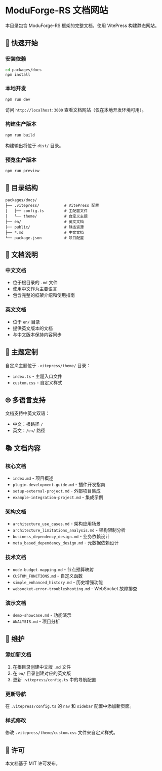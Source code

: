 # ModuForge-RS 文档网站

本目录包含 ModuForge-RS 框架的完整文档，使用 VitePress 构建静态网站。

## 🚀 快速开始

### 安装依赖

```bash
cd packages/docs
npm install
```

### 本地开发

```bash
npm run dev
```

访问 `http://localhost:3000` 查看文档网站（仅在本地开发环境可用）。

### 构建生产版本

```bash
npm run build
```

构建输出将位于 `dist/` 目录。

### 预览生产版本

```bash
npm run preview
```

## 📁 目录结构

```
packages/docs/
├── .vitepress/           # VitePress 配置
│   ├── config.ts         # 主配置文件
│   └── theme/            # 自定义主题
├── en/                   # 英文文档
├── public/               # 静态资源
├── *.md                  # 中文文档
└── package.json          # 项目配置
```

## 📝 文档说明

### 中文文档
- 位于根目录的 `.md` 文件
- 使用中文作为主要语言
- 包含完整的框架介绍和使用指南

### 英文文档
- 位于 `en/` 目录
- 提供英文版本的文档
- 与中文版本保持内容同步

## 🎨 主题定制

自定义主题位于 `.vitepress/theme/` 目录：
- `index.ts` - 主题入口文件
- `custom.css` - 自定义样式

## 🌐 多语言支持

文档支持中英文双语：
- 中文：根路径 `/`
- 英文：`/en/` 路径

## 📚 文档内容

### 核心文档
- `index.md` - 项目概述
- `plugin-development-guide.md` - 插件开发指南
- `setup-external-project.md` - 外部项目集成
- `example-integration-project.md` - 集成示例

### 架构文档
- `architecture_use_cases.md` - 架构应用场景
- `architecture_limitations_analysis.md` - 架构限制分析
- `business_dependency_design.md` - 业务依赖设计
- `meta_based_dependency_design.md` - 元数据依赖设计

### 技术文档
- `node-budget-mapping.md` - 节点预算映射
- `CUSTOM_FUNCTIONS.md` - 自定义函数
- `simple_enhanced_history.md` - 历史增强功能
- `websocket-error-troubleshooting.md` - WebSocket 故障排查

### 演示文档
- `demo-showcase.md` - 功能演示
- `ANALYSIS.md` - 项目分析

## 🔧 维护

### 添加新文档
1. 在根目录创建中文版 `.md` 文件
2. 在 `en/` 目录创建对应的英文版
3. 更新 `.vitepress/config.ts` 中的导航配置

### 更新导航
在 `.vitepress/config.ts` 的 `nav` 和 `sidebar` 配置中添加新页面。

### 样式修改
修改 `.vitepress/theme/custom.css` 文件来自定义样式。

## 📄 许可

本文档基于 MIT 许可发布。 
